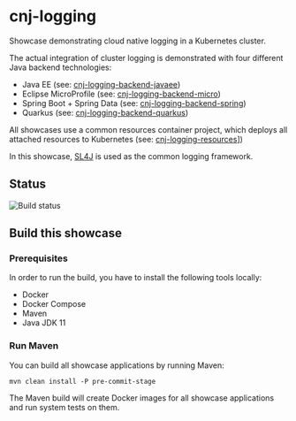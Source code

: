 # cnj-logging

Showcase demonstrating cloud native logging in a Kubernetes cluster.

The actual integration of cluster logging is demonstrated with four different Java backend technologies:

* Java EE (see: [cnj-logging-backend-javaee](cnj-logging-backend-javaee/README.md))
* Eclipse MicroProfile (see: [cnj-logging-backend-micro](cnj-logging-backend-micro/README.md))
* Spring Boot + Spring Data (see: [cnj-logging-backend-spring](cnj-logging-backend-spring/README.md))
* Quarkus (see: [cnj-logging-backend-quarkus](cnj-logging-backend-quarkus/README.md))

All showcases use a common resources container project, which deploys all attached resources to Kubernetes (see: [cnj-logging-resources](cnj-logging-resources/README.md)])

In this showcase, [SL4J](http://www.slf4j.org/) is used as the common logging framework. 

## Status
![Build status](https://drone.at.automotive.msg.team/api/badges/msgoat/cnj-logging/status.svg)

## Build this showcase 

### Prerequisites

In order to run the build, you have to install the following tools locally:
* Docker
* Docker Compose 
* Maven
* Java JDK 11   

### Run Maven

You can build all showcase applications by running Maven:
```
mvn clean install -P pre-commit-stage
```

The Maven build will create Docker images for all showcase applications and run system tests on them.